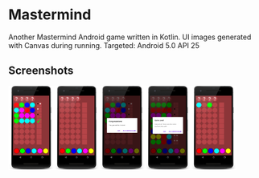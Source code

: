 # Mastermind
Another Mastermind Android game written in Kotlin. UI images generated with Canvas during running. Targeted: Android 5.0 API 25


## Screenshots
<div style="display:flex;">
<img src="docs/1.png" alt="ui_diary" width="18%"/>
<img src="docs/2.png" alt="ui_diary" width="18%"/>
<img src="docs/3.png" alt="ui_diary" width="18%"/>
<img src="docs/4.png" alt="ui_diary" width="18%"/>
<img src="docs/5.png" alt="ui_diary" width="18%"/>
</div>
